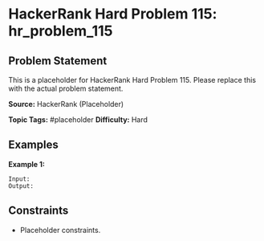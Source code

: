 # HackerRank Hard Problem 115: hr_problem_115

## Problem Statement

This is a placeholder for HackerRank Hard Problem 115.
Please replace this with the actual problem statement.

**Source:** HackerRank (Placeholder)

**Topic Tags:** #placeholder
**Difficulty:** Hard

## Examples

**Example 1:**

```
Input:
Output:
```

## Constraints

- Placeholder constraints.
